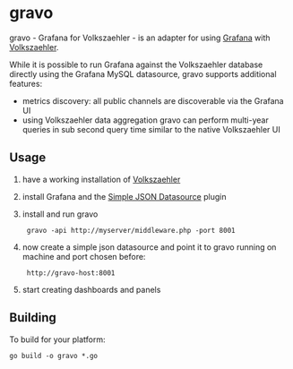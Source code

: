 # gravo

gravo - Grafana for Volkszaehler - is an adapter for using [Grafana](https://grafana.com) with [Volkszaehler](https://volkszaehler.org).

While it is possible to run Grafana against the Volkszaehler database directly using the Grafana MySQL datasource, gravo supports additional features:

  - metrics discovery: all public channels are discoverable via the Grafana UI
  - using Volkszaehler data aggregation gravo can perform multi-year queries in sub second query time similar to the native Volkszaehler UI


## Usage

  1. have a working installation of [Volkszaehler](https://github.com/volkszaehler/volkszaehler.org)
  2. install Grafana and the [Simple JSON Datasource](https://github.com/grafana/simple-json-datasource) plugin
  3. install and run gravo

          gravo -api http://myserver/middleware.php -port 8001 

  4. now create a simple json datasource and point it to gravo running on machine and port chosen before:

          http://gravo-host:8001

  5. start creating dashboards and panels

## Building

To build for your platform:

    go build -o gravo *.go
